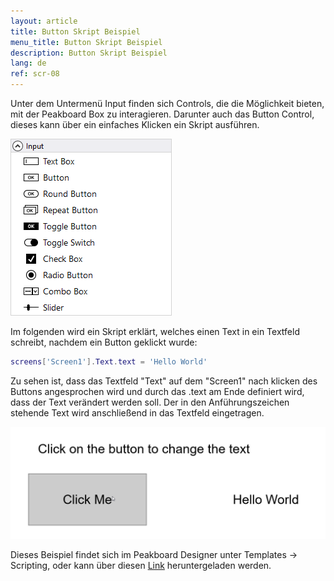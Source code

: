 ```yaml
---
layout: article
title: Button Skript Beispiel
menu_title: Button Skript Beispiel
description: Button Skript Beispiel
lang: de
ref: scr-08
---
```

Unter dem Untermenü Input finden sich Controls, die die Möglichkeit bieten, mit der Peakboard Box zu interagieren.
Darunter auch das Button Control, dieses kann über ein einfaches Klicken ein Skript ausführen. 

![image_1](/assets/images/scripting/Scripting_Beispiele/Controls_Input.png)

Im folgenden wird ein Skript erklärt, welches einen Text in ein Textfeld schreibt, nachdem ein Button geklickt wurde:

```lua
screens['Screen1'].Text.text = 'Hello World'

```

Zu sehen ist, dass das Textfeld "Text" auf dem "Screen1" nach klicken des Buttons angesprochen wird und durch das .text am Ende definiert wird, dass der Text verändert werden soll.
Der in den Anführungszeichen stehende Text wird anschließend in das Textfeld eingetragen.

![image_1](/assets/images/scripting/Scripting_Beispiele/ButtonSkript.png)

Dieses Beispiel findet sich im Peakboard Designer unter Templates -> Scripting, oder kann über diesen [Link](https://github.com/Peakboard/CoolStuff/raw/master/Scripts/ButtonScriptExample/ButtonScriptExample.pbmx) heruntergeladen werden.

